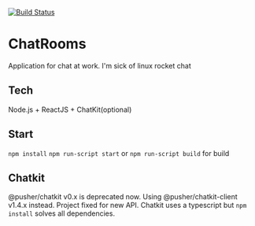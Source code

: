 [![Build Status](https://dev.azure.com/RaccoonDeveloper/ChatRooms/_apis/build/status/gitStereophonic.ChatRooms?branchName=master)](https://dev.azure.com/RaccoonDeveloper/ChatRooms/_build/latest?definitionId=2&branchName=master)
# ChatRooms

Application for chat at work. I'm sick of linux rocket chat 

## Tech
Node.js + ReactJS + ChatKit(optional)

## Start
`npm install`
`npm run-script start`
or `npm run-script build` for build

## Chatkit
@pusher/chatkit v0.x is deprecated now. Using @pusher/chatkit-client v1.4.x instead. Project fixed for new API.
Chatkit uses a typescript but `npm install` solves all dependencies.
